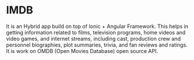 # IMDB
It is an Hybrid app build on top of Ionic + Angular Framework. This helps in getting information related to films, television programs, home videos and video games, and internet streams, including cast, production crew and personnel biographies, plot summaries, trivia, and fan reviews and ratings. It is work on OMDB (Open Movies Database) open source API.

